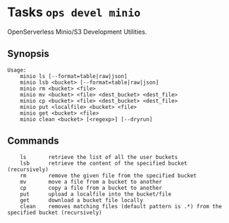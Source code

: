 <!---
Licensed to the Apache Software Foundation (ASF) under one
or more contributor license agreements.  See the NOTICE file
distributed with this work for additional information
regarding copyright ownership.  The ASF licenses this file
to you under the Apache License, Version 2.0 (the
"License"); you may not use this file except in compliance
with the License.  You may obtain a copy of the License at

  http://www.apache.org/licenses/LICENSE-2.0

Unless required by applicable law or agreed to in writing,
software distributed under the License is distributed on an
"AS IS" BASIS, WITHOUT WARRANTIES OR CONDITIONS OF ANY
KIND, either express or implied.  See the License for the
specific language governing permissions and limitations
under the License.
-->
# Tasks  `ops devel minio`

OpenServerless Minio/S3 Development Utilities.

## Synopsis

```text
Usage:
    minio ls [--format=table|raw|json]
    minio lsb <bucket> [--format=table|raw|json]
    minio rm <bucket> <file>
    minio mv <bucket> <file> <dest_bucket> <dest_file>
    minio cp <bucket> <file> <dest_bucket> <dest_file>
    minio put <localfile> <bucket> <file>
    minio get <bucket> <file>
    minio clean <bucket> [<regexp>] [--dryrun]
```

## Commands

```
    ls       retrieve the list of all the user buckets
    lsb      retrieve the content of the specified bucket (recursively)
    rm       remove the given file from the specified bucket
    mv       move a file from a bucket to another
    cp       copy a file from a bucket to another
    put      upload a localfile into the bucket/file
    get      download a bucket file locally
    clean    removes matching files (default pattern is .*) from the specified bucket (recursively)
```